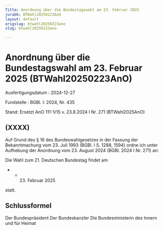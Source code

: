 ```yaml
---
Title: Anordnung über die Bundestagswahl am 23. Februar 2025
jurabk: BTWahl20250223AnO
layout: default
origslug: btwahl20250223ano
slug: btwahl20250223ano

---
```


# Anordnung über die Bundestagswahl am 23. Februar 2025 (BTWahl20250223AnO)

Ausfertigungsdatum
:   2024-12-27

Fundstelle
:   BGBl. I: 2024, Nr. 435

Stand: Ersetzt AnO 111-1/15 v. 23.8.2024 I Nr. 271 (BTWahl2025AnO)

## (XXXX)

Auf Grund des § 16 des Bundeswahlgesetzes in der Fassung der Bekanntmachung vom 23. Juli 1993 (BGBl. I S. 1288, 1594) ordne ich unter Aufhebung der Anordnung vom 23. August 2024 (BGBl. 2024 I Nr. 271) an:

Die Wahl zum 21. Deutschen Bundestag findet am

*    *   23. Februar 2025



statt.


## Schlussformel

Der Bundespräsident
Der Bundeskanzler
Die Bundesministerin des Innern und für Heimat

